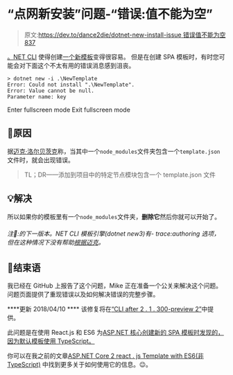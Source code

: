 # “点网新安装”问题-“错误:值不能为空”

> 原文:[https://dev.to/dance2die/dotnet-new-install-issue 错误值不能为空 837](https://dev.to/dance2die/dotnet-new-install-issue--error-value-cannot-be-null-837)

[。NET CLI](https://github.com/dotnet/cli) 使得创建[一个新模板](https://blogs.msdn.microsoft.com/dotnet/2017/04/02/how-to-create-your-own-templates-for-dotnet-new/)变得很容易。
但是在创建 SPA 模板时，有时您可能会对下面这个不太有用的错误消息感到沮丧。

```
> dotnet new -i .\NewTemplate
Error: Could not install ".\NewTemplate".
Error: Value cannot be null.
Parameter name: key 
```

Enter fullscreen mode Exit fullscreen mode

## 🤔原因

据[迈克·洛尔贝茨克](https://github.com/mlorbetske)称，当其中一个`node_modules`文件夹包含一个`template.json`文件时，就会出现错误。

> TL；DR——添加到项目中的特定节点模块包含一个 template.json 文件

## 💡解决

所以如果你的模板里有一个`node_modules`文件夹，**删除它**然后你就可以开始了。

###### 注📝:的下一版本。NET CLI 模板引擎(dotnet new3)有- trace:authoring 选项，但在这种情况下没有帮助[根据迈克](https://github.com/dotnet/templating/issues/1498#issuecomment-378501905)。

## 🚪结束语

我已经在 GitHub 上报告了这个问题，Mike 正在准备一个公关来解决这个问题。
问题页面提供了重现错误以及如何解决错误的完整步骤。

****更新 2018/04/10 ****
该修复将在[“CLI after 2 . 1 . 300-preview 2”](https://github.com/dotnet/templating/issues/1498#issuecomment-380312603)中提供。

此问题是在使用 React.js 和 ES6 为[ASP.NET 核心创建新的 SPA 模板时发现的，因为默认模板使用 TypeScript。](https://www.nuget.org/packages/ReactES6.Web/)

你可以在我之前的文章[ASP.NET Core 2 react . js Template with ES6(非 TypeScript)](https://dev.to/dance2die/aspnet-core-2-reactjs-template-with-es6-not-typescript-f71) 中找到更多关于如何使用它的信息。😉。